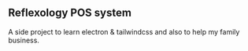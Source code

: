 ## Reflexology POS system

A side project to learn electron & tailwindcss and also to help my family business.